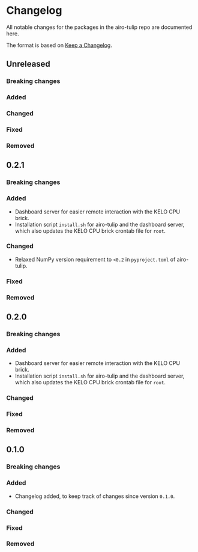 # Changelog

All notable changes for the packages in the airo-tulip repo are documented here.

The format is based on [Keep a Changelog](https://keepachangelog.com/en/1.0.0/).

## Unreleased

### Breaking changes

### Added

### Changed

### Fixed

### Removed

## 0.2.1

### Breaking changes

### Added
- Dashboard server for easier remote interaction with the KELO CPU brick.
- Installation script `install.sh` for airo-tulip and the dashboard server, which also updates the KELO CPU brick crontab file for `root`.

### Changed
- Relaxed NumPy version requirement to `<0.2` in `pyproject.toml` of airo-tulip.

### Fixed

### Removed

## 0.2.0

### Breaking changes

### Added
- Dashboard server for easier remote interaction with the KELO CPU brick.
- Installation script `install.sh` for airo-tulip and the dashboard server, which also updates the KELO CPU brick crontab file for `root`.

### Changed

### Fixed

### Removed

## 0.1.0

### Breaking changes

### Added
- Changelog added, to keep track of changes since version `0.1.0`.

### Changed

### Fixed

### Removed
